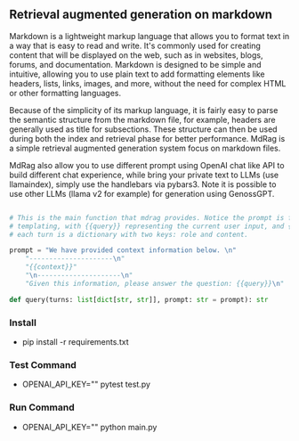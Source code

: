 ## Retrieval augmented generation on markdown

Markdown is a lightweight markup language that allows you to format text in a way that is easy to  read and
write. It's commonly used for creating content that will be displayed on the web, such as in websites,
blogs, forums, and documentation. Markdown is designed to be simple and intuitive, allowing you to use
plain text to add formatting elements like headers, lists, links, images, and more, without the need for
complex HTML or other formatting languages.

Because of the simplicity of its markup language, it is fairly easy to parse the semantic structure
from the markdown file, for example, headers are generally used as title for subsections. These structure
can then be used during both the index and retrieval phase for better performance. MdRag is a simple
retrieval augmented generation system focus on markdown files.

MdRag also allow you to use different prompt using OpenAI chat like API to build different chat experience,
while bring your private text to LLMs (use llamaindex), simply use the handlebars via pybars3. Note
it is possible to use other LLMs (llama v2 for example) for generation using GenossGPT.


```python

# This is the main function that mdrag provides. Notice the prompt is for system, and it uses the handlebars
# templating, with {{query}} representing the current user input, and {{context}} for retrieved text.
# each turn is a dictionary with two keys: role and content.

prompt = "We have provided context information below. \n" 
    "---------------------\n"
    "{{context}}"
    "\n---------------------\n"
    "Given this information, please answer the question: {{query}}\n"

def query(turns: list[dict[str, str]], prompt: str = prompt): str
```

### Install

- pip install -r requirements.txt

### Test Command

- OPENAI_API_KEY="" pytest test.py

### Run Command

- OPENAI_API_KEY="" python main.py
